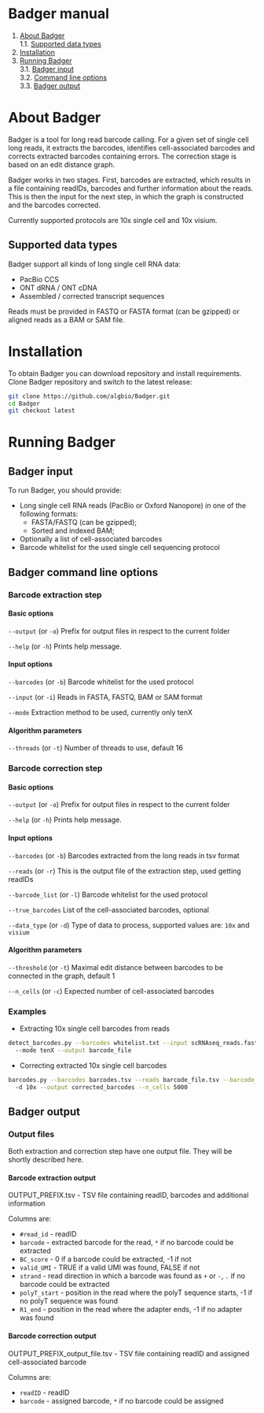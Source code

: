 # Badger manual

1. [About Badger](#sec1) </br>
1.1. [Supported data types](#sec1.1)</br>
2. [Installation](#sec2)</br>
3. [Running Badger](#sec3)</br>
3.1. [Badger input](#sec3.1)</br>
3.2. [Command line options](#sec3.2)</br>
3.3. [Badger output](#sec3.3)</br>

<a name="sec1"></a>
# About Badger

Badger is a tool for long read barcode calling. For a given set of single cell
long reads, it extracts the barcodes, identifies cell-associated barcodes and
corrects extracted barcodes containing errors. The correction stage is based on
an edit distance graph.

Badger works in two stages. First, barcodes are extracted, which results in a file
containing readIDs, barcodes and further information about the reads. This is then
the input for the next step, in which the graph is constructed and the barcodes
corrected.

Currently supported protocols are 10x single cell and 10x visium.

<a name="sec1.1"></a>
## Supported data types

Badger support all kinds of long single cell RNA data:
* PacBio CCS
* ONT dRNA / ONT cDNA
* Assembled / corrected transcript sequences

Reads must be provided in FASTQ or FASTA format (can be gzipped) or
aligned reads as a BAM or SAM file.

<a name="sec2"></a>
# Installation

To obtain Badger you can download repository and install requirements.
Clone Badger repository and switch to the latest release:
```bash
git clone https://github.com/algbio/Badger.git
cd Badger
git checkout latest
```


<a name="sec3"></a>
# Running Badger
<a name="sec3.1"></a>
## Badger input
To run Badger, you should provide:
* Long single cell RNA reads (PacBio or Oxford Nanopore) in one of the following formats:
  * FASTA/FASTQ (can be gzipped);
  * Sorted and indexed BAM;
* Optionally a list of cell-associated barcodes
* Barcode whitelist for the used single cell sequencing protocol

<a name="sec3.2"></a>
## Badger command line options

### Barcode extraction step

#### Basic options

`--output` (or `-o`)
    Prefix for output files in respect to the current folder

`--help` (or `-h`)
    Prints help message.

#### Input options

`--barcodes` (or `-b`)
    Barcode whitelist for the used protocol

`--input` (or `-i`)
    Reads in FASTA, FASTQ, BAM or SAM format

`--mode`
    Extraction method to be used, currently only tenX

#### Algorithm parameters

`--threads` (or `-t`)
    Number of threads to use, default 16

### Barcode correction step

#### Basic options
`--output` (or `-o`)
    Prefix for output files in respect to the current folder

`--help` (or `-h`)
    Prints help message.

#### Input options

`--barcodes` (or `-b`)
    Barcodes extracted from the long reads in tsv format

`--reads` (or `-r`)
    This is the output file of the extraction step, used getting readIDs

`--barcode_list` (or `-l`)
    Barcode whitelist for the used protocol

`--true_barcodes`
    List of the cell-associated barcodes, optional

`--data_type` (or `-d`)
    Type of data to process, supported values are:  `10x` and `visium`

#### Algorithm parameters
<a name="params"></a>

`--threshold` (or `-t`)
    Maximal edit distance between barcodes to be connected in the graph, default 1

`--n_cells` (or `-c`)
    Expected number of cell-associated barcodes

### Examples
<a name="examples"></a>

* Extracting 10x single cell barcodes from reads

```bash
detect_barcodes.py --barcodes whitelist.txt --input scRNAseq_reads.fasta
  --mode tenX --output barcode_file
```

* Correcting extracted 10x single cell barcodes

```bash
barcodes.py --barcodes barcodes.tsv --reads barcode_file.tsv --barcode_list whitelist.txt
  -d 10x --output corrected_barcodes --n_cells 5000
```

<a name="sec3.3"></a>
## Badger output

### Output files

Both extraction and correction step have one output file. They will be shortly described here.

#### Barcode extraction output
OUTPUT_PREFIX.tsv - TSV file containing readID, barcodes and additional information

Columns are:
  * `#read_id` - readID
  * `barcode` - extracted barcode for the read, `*` if no barcode could be extracted
  * `BC_score` - 0 if a barcode could be extracted, -1 if not
  * `valid_UMI` - TRUE if a valid UMI was found, FALSE if not
  * `strand` - read direction in which a barcode was found as `+` or `-`, `.` if no barcode could be extracted
  * `polyT_start` - position in the read where the polyT sequence starts, -1 if no polyT sequence was found
  * `R1_end` - position in the read where the adapter ends, -1 if no adapter was found

#### Barcode correction output

OUTPUT_PREFIX_output_file.tsv - TSV file containing readID and assigned cell-associated barcode

Columns are:
  * `readID` - readID
  * `barcode` -  assigned barcode, `*` if no barcode could be assigned

